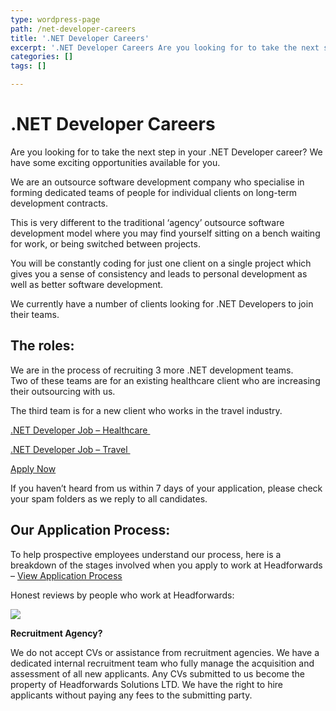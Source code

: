 ```yaml
---
type: wordpress-page
path: /net-developer-careers
title: '.NET Developer Careers'
excerpt: '.NET Developer Careers Are you looking for to take the next step in your .NET Developer career? We have some exciting opportunities available for you. We are an outsource software development company who specialise in forming dedicated teams of people for individual clients on long-term development contracts. This is very different to the traditional ‘agency’ …'
categories: []
tags: []

---
```

.NET Developer Careers
======================

Are you looking for to take the next step in your .NET Developer career? We have some exciting opportunities available for you.

We are an outsource software development company who specialise in forming dedicated teams of people for individual clients on long-term development contracts.

This is very different to the traditional ‘agency’ outsource software development model where you may find yourself sitting on a bench waiting for work, or being switched between projects.

You will be constantly coding for just one client on a single project which gives you a sense of consistency and leads to personal development as well as better software development.

We currently have a number of clients looking for .NET Developers to join their teams.

The roles:
----------

We are in the process of recruiting 3 more .NET development teams.  
Two of these teams are for an existing healthcare client who are increasing their outsourcing with us.

The third team is for a new client who works in the travel industry.

[.NET Developer Job – Healthcare ](https://www.headforwards.com/net-developer-job/)

[.NET Developer Job – Travel ](https://www.headforwards.com/net-developer-jobs/)

[Apply Now](https://www.headforwards.com/careers/#vacancies)

If you haven’t heard from us within 7 days of your application, please check your spam folders as we reply to all candidates.

**Our Application Process:**
----------------------------

To help prospective employees understand our process, here is a breakdown of the stages involved when you apply to work at Headforwards – [View Application Process](https://www.headforwards.com/applying-to-work-at-headforwards/)

Honest reviews by people who work at Headforwards:

![](https://www.glassdoor.co.uk/pc/static/img/partnerCenter/badges/eng_COMPLETED_250x90.png)

**Recruitment Agency?**

We do not accept CVs or assistance from recruitment agencies. We have a dedicated internal recruitment team who fully manage the acquisition and assessment of all new applicants. Any CVs submitted to us become the property of Headforwards Solutions LTD. We have the right to hire applicants without paying any fees to the submitting party.
